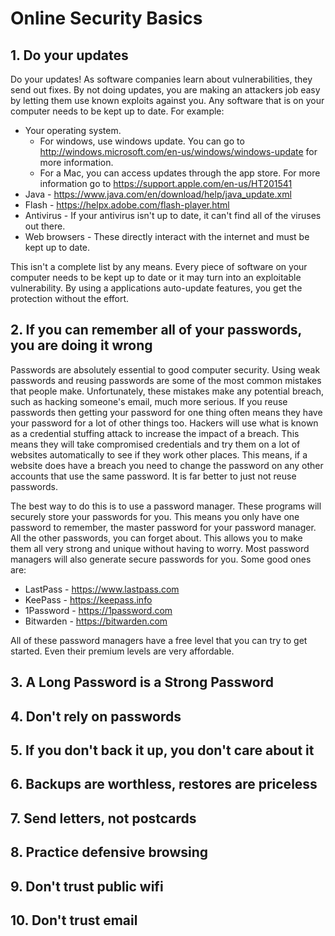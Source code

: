 # Online Security Basics
## 1. Do your updates
Do your updates! As software companies learn about vulnerabilities, they send out fixes. By not doing updates, you are making an attackers job easy by letting them use known exploits against you. Any software that is on your computer needs to be kept up to date. For example:
* Your operating system.
  * For windows, use windows update. You can go to http://windows.microsoft.com/en-us/windows/windows-update for more information.
  * For a Mac, you can access updates through the app store. For more information go to https://support.apple.com/en-us/HT201541
* Java - https://www.java.com/en/download/help/java_update.xml
* Flash - https://helpx.adobe.com/flash-player.html
* Antivirus - If your antivirus isn't up to date, it can't find all of the viruses out there.
* Web browsers - These directly interact with the internet and must be kept up to date.

This isn't a complete list by any means. Every piece of software on your computer needs to be kept up to date or it may turn into an exploitable vulnerability. By using a applications auto-update features, you get the protection without the effort.
## 2. If you can remember all of your passwords, you are doing it wrong
Passwords are absolutely essential to good computer security.  Using weak passwords and reusing passwords are some of the most common mistakes that people make.  Unfortunately, these mistakes make any potential breach, such as hacking someone's email, much more serious.  If you reuse passwords then getting your password for one thing often means they have your password for a lot of other things too. Hackers will use what is known as a credential stuffing attack to increase the impact of a breach. This means they will take compromised credentials and try them on a lot of websites automatically to see if they work other places. This means, if a website does have a breach you need to change the password on any other accounts that use the same password. It is far better to just not reuse passwords.

The best way to do this is to use a password manager. These programs will securely store your passwords for you. This means you only have one password to remember, the master password for your password manager. All the other passwords, you can forget about. This allows you to make them all very strong and unique without having to worry. Most password managers will also generate secure passwords for you. Some good ones are:
* LastPass - https://www.lastpass.com
* KeePass - https://keepass.info
* 1Password - https://1password.com
* Bitwarden - https://bitwarden.com

All of these password managers have a free level that you can try to get started. Even their premium levels are very affordable.

## 3. A Long Password is a Strong Password 

## 4. Don't rely on passwords

##  5. If you don't back it up, you don't care about it

## 6. Backups are worthless, restores are priceless

## 7. Send letters, not postcards

## 8. Practice defensive browsing

## 9. Don't trust public wifi

## 10. Don't trust email


